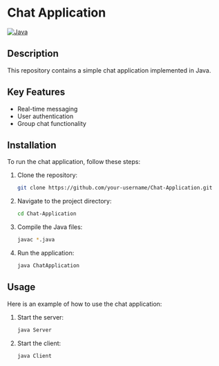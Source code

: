 # Chat Application

[![Java](https://img.shields.io/badge/Java-Primary%20Language-orange)](https://www.java.com/)

## Description

This repository contains a simple chat application implemented in Java.

## Key Features

- Real-time messaging
- User authentication
- Group chat functionality

## Installation

To run the chat application, follow these steps:

1. Clone the repository:
   ```bash
   git clone https://github.com/your-username/Chat-Application.git
   ```

2. Navigate to the project directory:
   ```bash
   cd Chat-Application
   ```

3. Compile the Java files:
   ```bash
   javac *.java
   ```

4. Run the application:
   ```bash
   java ChatApplication
   ```

## Usage

Here is an example of how to use the chat application:

1. Start the server:
   ```bash
   java Server
   ```

2. Start the client:
   ```bash
   java Client
   ```
